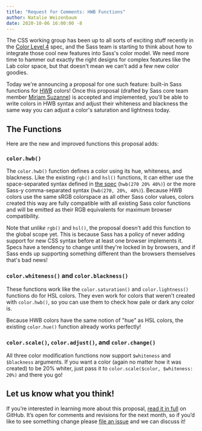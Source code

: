 ```yaml
---
title: "Request for Comments: HWB Functions"
author: Natalie Weizenbaum
date: 2020-10-06 16:00:00 -8
---
```


The CSS working group has been up to all sorts of exciting stuff recently in the [Color Level 4] spec, and the Sass team is starting to think about how to integrate those cool new features into Sass's color model. We need more time to hammer out exactly the right designs for complex features like the Lab color space, but that doesn't mean we can't add a few new color goodies.

[Color Level 4]: https://www.w3.org/TR/css-color-4/

Today we're announcing a proposal for one such feature: built-in Sass functions for [HWB] colors! Once this proposal (drafted by Sass core team member [Miriam Suzanne]) is accepted and implemented, you'll be able to write colors in HWB syntax and adjust their whiteness and blackness the same way you can adjust a color's saturation and lightness today.

[HWB]: https://www.w3.org/TR/css-color-4/#the-hwb-notation
[Miriam Suzanne]: https://www.miriamsuzanne.com/

## The Functions

Here are the new and improved functions this proposal adds:

### `color.hwb()`

The `color.hwb()` function defines a color using its hue, whiteness, and blackness. Like the existing `rgb()` and `hsl()` functions, It can either use the space-separated syntax defined in [the spec][HWB] (`hwb(270 20% 40%)`) or the more Sass-y comma-separated syntax (`hwb(270, 20%, 40%)`). Because HWB colors use the same sRGB colorspace as all other Sass color values, colors created this way are fully compatible with all existing Sass color functions and will be emitted as their RGB equivalents for maximum browser compatibility.

Note that *unlike* `rgb()` and `hsl()`, the proposal doesn't add this function to the global scope yet. This is because Sass has a policy of never adding support for new CSS syntax before at least one browser implements it. Specs have a tendency to change until they're locked in by browsers, and if Sass ends up supporting something different than the browsers themselves that's bad news!

### `color.whiteness()` and `color.blackness()`

These functions work like the `color.saturation()` and `color.lightness()` functions do for HSL colors. They even work for colors that weren't created with `color.hwb()`, so you can use them to check how pale or dark any color is.

Because HWB colors have the same notion of "hue" as HSL colors, the existing `color.hue()` function already works perfectly!

### `color.scale()`, `color.adjust()`, and `color.change()`

All three color modification functions now support `$whiteness` and `$blackness` arguments. If you want a color (again no matter how it was created) to be 20% whiter, just pass it to `color.scale($color, $whiteness: 20%)` and there you go!

## Let us know what you think!

If you’re interested in learning more about this proposal, [read it in full] on GitHub. It’s open for comments and revisions for the next month, so if you’d like to see something change please [file an issue] and we can discuss it!

[read it in full]: https://github.com/sass/sass/blob/main/accepted/color-4-hwb.md
[file an issue]: https://github.com/sass/sass/issues/new
